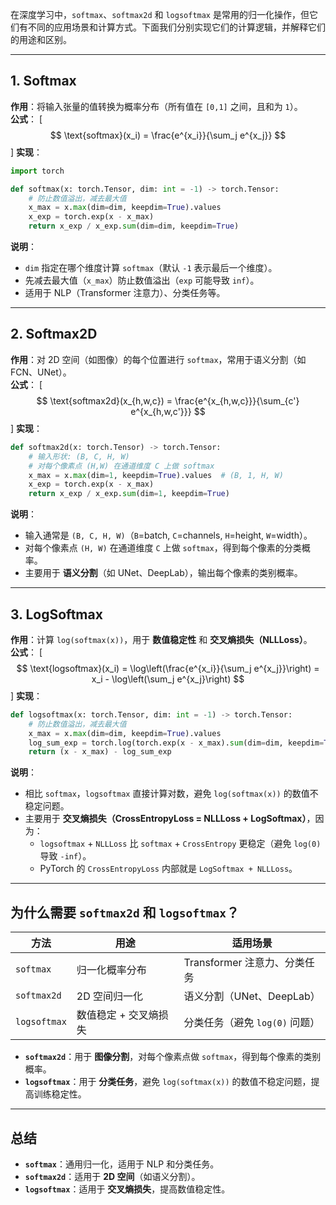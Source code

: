 在深度学习中，`softmax`、`softmax2d` 和 `logsoftmax` 是常用的归一化操作，但它们有不同的应用场景和计算方式。下面我们分别实现它们的计算逻辑，并解释它们的用途和区别。

---

## **1. Softmax**
**作用**：将输入张量的值转换为概率分布（所有值在 `[0,1]` 之间，且和为 `1`）。  
**公式**：
\[
$$
\text{softmax}(x_i) = \frac{e^{x_i}}{\sum_j e^{x_j}}
$$
\]
**实现**：

```python
import torch

def softmax(x: torch.Tensor, dim: int = -1) -> torch.Tensor:
    # 防止数值溢出，减去最大值
    x_max = x.max(dim=dim, keepdim=True).values
    x_exp = torch.exp(x - x_max)
    return x_exp / x_exp.sum(dim=dim, keepdim=True)
```
**说明**：
- `dim` 指定在哪个维度计算 `softmax`（默认 `-1` 表示最后一个维度）。
- 先减去最大值（`x_max`）防止数值溢出（`exp` 可能导致 `inf`）。
- 适用于 NLP（Transformer 注意力）、分类任务等。

---

## **2. Softmax2D**
**作用**：对 2D 空间（如图像）的每个位置进行 `softmax`，常用于语义分割（如 FCN、UNet）。  
**公式**：
\[
$$
\text{softmax2d}(x_{h,w,c}) = \frac{e^{x_{h,w,c}}}{\sum_{c'} e^{x_{h,w,c'}}}
$$
\]
**实现**：
```python
def softmax2d(x: torch.Tensor) -> torch.Tensor:
    # 输入形状: (B, C, H, W)
    # 对每个像素点 (H,W) 在通道维度 C 上做 softmax
    x_max = x.max(dim=1, keepdim=True).values  # (B, 1, H, W)
    x_exp = torch.exp(x - x_max)
    return x_exp / x_exp.sum(dim=1, keepdim=True)
```
**说明**：
- 输入通常是 `(B, C, H, W)`（`B`=batch, `C`=channels, `H`=height, `W`=width）。
- 对每个像素点 `(H, W)` 在通道维度 `C` 上做 `softmax`，得到每个像素的分类概率。
- 主要用于 **语义分割**（如 UNet、DeepLab），输出每个像素的类别概率。

---

## **3. LogSoftmax**
**作用**：计算 `log(softmax(x))`，用于 **数值稳定性** 和 **交叉熵损失（NLLLoss）**。  
**公式**：
\[
$$
\text{logsoftmax}(x_i) = \log\left(\frac{e^{x_i}}{\sum_j e^{x_j}}\right) = x_i - \log\left(\sum_j e^{x_j}\right)
$$
\]
**实现**：
```python
def logsoftmax(x: torch.Tensor, dim: int = -1) -> torch.Tensor:
    # 防止数值溢出，减去最大值
    x_max = x.max(dim=dim, keepdim=True).values
    log_sum_exp = torch.log(torch.exp(x - x_max).sum(dim=dim, keepdim=True))
    return (x - x_max) - log_sum_exp
```
**说明**：
- 相比 `softmax`，`logsoftmax` 直接计算对数，避免 `log(softmax(x))` 的数值不稳定问题。
- 主要用于 **交叉熵损失（CrossEntropyLoss = NLLLoss + LogSoftmax）**，因为：
  - `logsoftmax` + `NLLLoss` 比 `softmax` + `CrossEntropy` 更稳定（避免 `log(0)` 导致 `-inf`）。
  - PyTorch 的 `CrossEntropyLoss` 内部就是 `LogSoftmax + NLLLoss`。

---

## **为什么需要 `softmax2d` 和 `logsoftmax`？**
| 方法         | 用途                  | 适用场景                       |
| ------------ | --------------------- | ------------------------------ |
| `softmax`    | 归一化概率分布        | Transformer 注意力、分类任务   |
| `softmax2d`  | 2D 空间归一化         | 语义分割（UNet、DeepLab）      |
| `logsoftmax` | 数值稳定 + 交叉熵损失 | 分类任务（避免 `log(0)` 问题） |

- **`softmax2d`**：用于 **图像分割**，对每个像素点做 `softmax`，得到每个像素的类别概率。
- **`logsoftmax`**：用于 **分类任务**，避免 `log(softmax(x))` 的数值不稳定问题，提高训练稳定性。

---

## **总结**
- **`softmax`**：通用归一化，适用于 NLP 和分类任务。
- **`softmax2d`**：适用于 **2D 空间**（如语义分割）。
- **`logsoftmax`**：适用于 **交叉熵损失**，提高数值稳定性。

